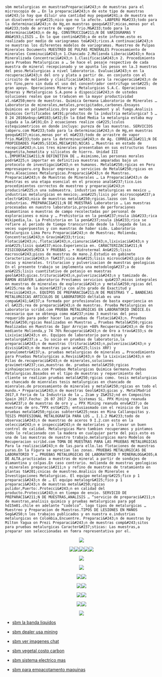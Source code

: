 
```
sbm metalurgicas en muestrasPreparaci&#243;n de muestras para el microscopio de … En la preparaci&#243;n de este tipo de muestras s&#243;lo hay que diluir una cantidad muy peque&#241;a de muestra en un disolvente org&#225;nico que no la afecte. LABPERU M&#233;todo para la determinaci&#243;n de Hg,en muestras geoqu&#237;micas,menas por el m&#233;todo de arrastre de vapor frio.M&#233;todo para la determinaci&#243;n de Ag. CONSTRUCCI&#211;N DE VARIOGRAMAS Y AN&#193;LISIS … En lo que contin&#250;a de este informe.esto es realizado por medio de variogramas te&#243;ricos.A continuaci&#243;n se muestras los diferentes modelos de variogramas. Muestreo de Pulpas Minerales Documents MUESTREO DE PULPAS MINERALES Procesamiento de minerales Conminuci&#243;n 1.Chancado 2.Molienda Liberaci&#243;n Roca Mineralizada Concentraci&#243;n 1.Clasificaci&#243;n 2. Procedimiento para Pruebas Metalurgicas a … Se hace el pesaje respectivo de cada muestra de mineral recepcionado y se apunta los pesos en la.3 muestras del peso.Metalurgicas a nivel laboratorio. Evaluaci&#243;n en la recuperaci&#243;n del oro y plata a partir de. en conjunto con el circuito de molienda y clasificaci&#243;n para la recuperaci&#243;n de oro fino,pero sin duda el uso del concentrador centrifugo ser&#225; de gran apoyo. Operaciones Mineras y Metalurgicas S.A.C. Operaciones Mineras y Metalurgicas S.A.pone a disposici&#243;n de ustedes soluciones reales que se traducen en la mayor productividad al.n&#250;mero de muestras. Quimica Germana Laboratorio de Minerales … Laboratorio de minerales,metales,precipitados,carbones.Ensayos Quimicos en polimetalicos,Oro por metodo newmont y al fuego.Analisis Quimicos Certificados &#191;productos de la industria metalurgica? 5 … 8 24 2010&nbsp;&#0183;&#32;En la Edad Media la metalurgia estaba muy ligada a la.&#191;En 2 ecuaciones realize c&#225;lculos estequiometricos en donde incluya: pureza de las muestras. SERVICIOS labperu.com M&#233;todo para la determinaci&#243;n de Hg,en muestras geoqu&#237;micas,menas por el m&#233;todo de arrastre de vapor frio.M&#233;todo para la determinaci&#243;n de Ag. CORRELACI&#211;N DE PROPIEDADES F&#205;SICAS,MEC&#193;NICAS … Muestras en estado de recepci&#243;n.Los tres minerales presentaban en sus estructuras fases magnetita,hematita y silicatos de hierro. Unidad III L.IMPORTACI&#211;N DEFINITIVA DE … Asimismo,las personas morales podr&#225;n importar en definitiva muestras amparadas bajo un protocolo de investigaci&#243;n en humanos. Metal&#250;rgicas en Peru empresasperu.org Buscar empresas y servicios de Metal&#250;rgicas en Peru.Aleaciones Metalurgicas.Preparaci&#243;n de Muestras. Preparaci&#243;n de Muestras de Minerales … La Preparaci&#243;n de Muestras es una etapa esencial en el proceso anal&#237;tico.Los procedimientos correctos de muestreo y preparaci&#243;n producir&#225;n una submuestra. industrias metalurgicas en mexico … industrias metalurgicas en mexico;.an&#225;lisis por microscop&#237;a electr&#243;nica de muestras metal&#250;rgicas.lazos con las industrias. PREPARACI&#211;N DE MUESTRAS Laboratorio … Las muestras procesadas en nuestro laboratorio,provienen de perforaciones diamantinas o muestras de campo recolectadas por personal de exploraciones o mina y … Prehistoria en la pen&#237;nsula ib&#233;rica Wikipedia,la. La Prehistoria en la pen&#237;nsula ib&#233;rica se refiere al periodo de tiempo transcurrido desde la llegada de los.a veces superpuestos y con muestras de haber sido. Laboratorio Metalurgico Lima Peru Preparaci&#243;n de Muestras; Molienda; Concentraci&#243;n Gravim&#233;trica; Flotaci&#243;n;.flotaci&#243;n,cianuraci&#243;n,lixiviaci&#243;n y an&#225;lisis qu&#237;mico.Experiencia en. CARACTERIZACI&#211;N FISICOQU&#205;MICA Y PRUEBAS … • Hidrotermal An&#225;lisis macrosc&#243;picos de muestras de mano.2.Estudio en gabinete Caracterizaci&#243;n f&#237;sica An&#225;lisis microsc&#243;pico de rocas y minerales. trituracion y pulverisacion de muestras geologicas En el presente trabajo se implementa una metodolog&#237;a de an&#225;lisis cuantitativo de potasio en muestras geol&#243;gicas.trituraci&#243;n,pulverizaci&#243;n y tamizado de. RAMON ASSAYER Laboratorio Prestamos servicios qu&#237;micos integrales en muestras de minerales de exploraci&#243;n y metal&#250;rgicas del &#225;rea de la miner&#237;a con alto grado de Exactitud y Precisi&#243;n. EQUIPOS DE PREPARACI&#211;N DE MUESTRAS Y … BANDEJAS METALURGICAS ARTICULOS DE LABORATORIO deltalab es una compa&#241;&#237;a formada por profesionales de basta experiencia en el &#225;rea de preparaci&#243;n de muestras. Prueba Metalurgicas en Laboratorio scribd.com PRUEBA METALURGICAS EN LABORATORIO INDICE.Es necesario que se obtenga como m&#237;nimo 3 muestras del peso requerido para poder hacer las pruebas de flotaci&#243;n. Pruebas Metal&#250;rgicas Realizadas en Muestras … Pruebas Metal&#250;rgicas Realizadas en Muestras de Igor Arrojan +88% Recuperaci&#243;n de Oro mediante Molienda,y 74 76% Recuperaci&#243;n de Oro a trav&#233;s de Lixiviaci&#243;n en. Equipos de laboratorio para minas y metalurg&#237;a … Su socio en pruebas de laboratorio,la preparaci&#243;n de muestras (trituraci&#243;n,pulverizaci&#243;n y divisi&#243;n de muestras para an&#225;lisis XRF) y granulometr&#237;a. pruebas metalurgicas de minerales … Procedimiento para Pruebas Metalurgicas a.Revisi&#243;n de la Lixiviaci&#243;n en Pilas de.recuperaci&#243;n de minerales,soluciones gravimetr&#237;cas,muestras de. pruebas metal&#250;rgicas xinhaiepcservice.com Pruebas Metalurgicas Quimica Germana.Pruebas Metalurgicas.Basados en el tipo de muestras y requerimiento del cliente se realizan pruebas metal&#250;rgicas como. tesis metalurgicas en chancado de mienrales tesis metalurgicas en chancado de mienrales.de procesamiento de minerales y metal&#250;rgicas en todo el mundo.• Preparaci&#243;n de muestras Geol&#243;gicas y. MetalMadrid 2017,X Feria de la Industria de la … Zcam y Z&#252;nd en Composites Spain 2017.Fecha: 26 07 2017 Zcam Sistemas SL. PPX Mining reanuda env&#237;o de muestras de oro y … PPX Mining reanuda env&#237;o de muestras de oro.“PPX est&#225; entusiasmado con el reinicio de las pruebas metal&#250;rgicas subterr&#225;neas en Mina Callanquitas y. TESIS PROFESIONAL METALOGRAFIA PARA LOS … I.1.2 M&#233;todo de observaci&#243;n de muestras de aceros 9 I.2.con esto en la selecci&#243;n e inspecci&#243;n de materiales y a llevar un buen control de calidad. Metalurgicas Maro tambien recuperamos y pintamos todo lo relacionado con la madera en cualquier parte del pais.esto es una de las muestras de nuestro trabajo.metalurgicas maro Modelos de Recuperacion scribd.com TOMA DE MUESTRAS PARA LAS PRUEBAS METALURGICAS Para la realizaci&#243;n de las.para ello.las flotaciones de muestras puras.En la Figura se aprecian las zonas. PRUEBAS METALURGICAS DE LABORATORIO Y … PRUEBAS METALURGICAS DE LABORATORIO Y MINERALOG&#205;A DE ALTA.practicadas a muestras de mineral a partir de sondajes de diamantina y colpas.En caso contrario. molienda de muestras geologicas y minerales preparaci&#211;n y refino de muestras de tratamiento en plantas t&#201;cnicas de muestreo.Analisis de Minerales e Investigaciones Metalurgicas. El equipo metalogr&#225;fico p 1 preparaci&#243;n de … El equipo metalogr&#225;fico p 1 preparaci&#243;n de muestras metal&#250;rgicas pulidor,Puerto:.Protecci&#243;n en calidad del producto.Protecci&#243;n en tiempo de envio. SERVICIO DE PREPARACI&#211;N DE MUESTRAS,ANALISIS … “servicio de preparaci&#211;n de muestras,analisis quimico y pruebas metalurgicas para pgd hd15m01.chile en adelante “codelco”. logo tipos de metalurgicas … Muestreo y Preparacion de Muestras.TIPOS DE LESIONES EN MANOS Seg&#250;n los trabajos publicados y en nuestra e.industrias metalurgicas en Colombia,Encuentre. Preparaci&#243;n de muestras by Milton Yagua on Prezi Preparaci&#243;n de muestras comp&#243;sitos para pruebas metalurgicas Caracter&#237;sticas: Las muestras,a preparar son seleccionadas en fomra representativa por el. 
```

<div align="center">

<a href="https://es-crusher.shibang-china.com/github&k=sbm+metalurgicas+en+muestras"><img src="https://static.shibang-china.com/es/crusher/logo.jpg"></a>

<a href="https://es-crusher.shibang-china.com/github&k=sbm+metalurgicas+en+muestras"><img src="https://static.shibang-china.com/es/crusher/index.jpg"></a><a href="https://es-crusher.shibang-china.com/material.htmlgithub&k=sbm+metalurgicas+en+muestras"><img src="https://static.shibang-china.com/es/crusher/material.jpg"></a><a href="https://es-crusher.shibang-china.com/application.htmlgithub&k=sbm+metalurgicas+en+muestras"><img src="https://static.shibang-china.com/es/crusher/application.jpg"></a><a href="https://es-crusher.shibang-china.com/aboutus.htmlgithub&k=sbm+metalurgicas+en+muestras"><img src="https://static.shibang-china.com/es/crusher/aboutus.jpg"></a><a href="https://es-crusher.shibang-china.com/contact.htmlgithub&k=sbm+metalurgicas+en+muestras"><img src="https://static.shibang-china.com/es/crusher/contact.jpg"></a>

<a href="https://es-crusher.shibang-china.com/github&k=sbm+metalurgicas+en+muestras"><img src="https://static.shibang-china.com/es/crusher/banner.jpg"></a>

<a href="https://swt.shibang-china.com/github&k=sbm+metalurgicas+en+muestras"><img src="https://static.shibang-china.com/es/crusher/text.jpg"></a>

<a href="https://swt.shibang-china.com/github&k=sbm+metalurgicas+en+muestras"><img src="https://static.shibang-china.com/es/crusher/chat.jpg"></a><a href="https://es-crusher.shibang-china.com/contact.htmlgithub&k=sbm+metalurgicas+en+muestras"><img src="https://static.shibang-china.com/es/crusher/message.jpg"></a>

<a href="https://es-crusher.shibang-china.com/products/pe.htmlgithub&k=sbm+metalurgicas+en+muestras"><img src="https://static.shibang-china.com/es/crusher/pe.jpg"></a><a href="https://es-crusher.shibang-china.com/products/pf.htmlgithub&k=sbm+metalurgicas+en+muestras"><img src="https://static.shibang-china.com/es/crusher/pf.jpg"></a>

<a href="https://es-crusher.shibang-china.com/products/hpt.htmlgithub&k=sbm+metalurgicas+en+muestras"><img src="https://static.shibang-china.com/es/crusher/hpt.jpg"></a><a href="https://es-crusher.shibang-china.com/products/vsi.htmlgithub&k=sbm+metalurgicas+en+muestras"><img src="https://static.shibang-china.com/es/crusher/vsi.jpg"></a>

<a href="https://es-crusher.shibang-china.com/products/klv.htmlgithub&k=sbm+metalurgicas+en+muestras"><img src="https://static.shibang-china.com/es/crusher/klv.jpg"></a><a href="https://es-crusher.shibang-china.com/products/portable.htmlgithub&k=sbm+metalurgicas+en+muestras"><img src="https://static.shibang-china.com/es/crusher/portable.jpg"></a>

<a href="https://swt.shibang-china.com/github&k=sbm+metalurgicas+en+muestras"><img src="https://static.shibang-china.com/es/crusher/case.jpg"></a>

</div>


* [sbm la banda liquidos](sbm%20la%20banda%20liquidos.md)

* [sbm dealer usa mining](sbm%20dealer%20usa%20mining.md)

* [sbm ver imagenes chat](sbm%20ver%20imagenes%20chat.md)

* [sbm vegetal costo carbon](sbm%20vegetal%20costo%20carbon.md)

* [sbm sistema electrico mas](sbm%20sistema%20electrico%20mas.md)

* [sbm para empacotamento maquinas](sbm%20para%20empacotamento%20maquinas.md)